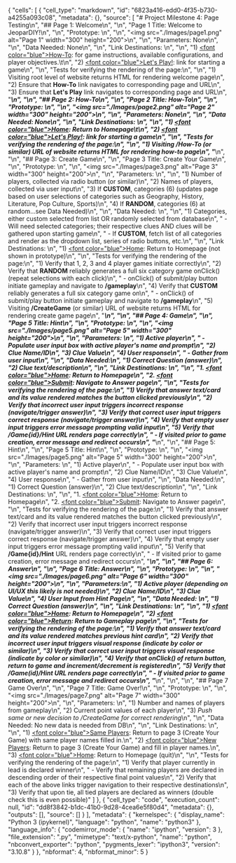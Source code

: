 {
 "cells": [
  {
   "cell_type": "markdown",
   "id": "6823a416-edd0-4f35-b730-a4255a093c08",
   "metadata": {},
   "source": [
    "# Project Milestone 4: Page Testing\n",
    "## Page 1: Welcome\n",
    "\n",
    "Page 1 Title: Welcome to JeoparDIY!\n",
    "\n",
    "Prototype: \n",
    "\n",
    "<img src=\"./Images/page1.png\" alt=\"Page 1\" width=\"300\" height=\"200\">\n",
    "\n",
    "Parameters: None\n",
    "\n",
    "Data Needed: None\n",
    "\n",
    "Link Destinations: \n",
    "\n",
    "1) <u><font color=\"blue\">How-To</font></u>: for game instructions, available configurations, and player objectives.\t\n",
    "2) <u><font color=\"blue\">Let's Play!</font></u>: link for starting a game\n",
    "\n",
    "Tests for verifying the rendering of the page:\n",
    "\n",
    "1) Visiting root level of website returns HTML for rendering welcome page\n",
    "2) Ensure that **How-To** link navigates to corresponding page and URL\n",
    "3) Ensure that **Let's Play** link navigates to corresponding page and URL\n",
    "***\n",
    "\n",
    "## Page 2: How-To\n",
    "\n",
    "Page 2 Title: How-To\n",
    "\n",
    "Prototype: \n",
    "\n",
    "<img src=\"./Images/page2.png\" alt=\"Page 2\" width=\"300\" height=\"200\">\n",
    "\n",
    "Parameters: None\n",
    "\n",
    "Data Needed: None\n",
    "\n",
    "Link Destinations: \n",
    "\n",
    "1) <u><font color=\"blue\">Home</font></u>: Return to Homepage\t\n",
    "2) <u><font color=\"blue\">Let's Play!</font></u>: link for starting a game\n",
    "\n",
    "Tests for verifying the rendering of the page:\n",
    "\n",
    "1) Visiting **/How-To** (or similar) URL of website returns HTML for rendering how-to page\n",
    "***\n",
    "\n",
    "## Page 3: Create Game\n",
    "\n",
    "Page 3 Title: Create Your Game\n",
    "\n",
    "Prototype: \n",
    "\n",
    "<img src=\"./Images/page3.png\" alt=\"Page 3\" width=\"300\" height=\"200\">\n",
    "\n",
    "Parameters:  \n",
    "\n",
    "1) Number of players, collected via radio button (or similar)\n",
    "2) Names of players, collected via user input\n",
    "3) If **CUSTOM**, categories (6) (updates page based on user selections of categories such as Geography, History, Literature, Pop Culture, Sports)\n",
    "4) If **RANDOM**, categories (6) at random...see Data Needed)\n",
    "\n",
    "Data Needed: \n",
    "\n",
    "1) Categories, either custom selected from list OR randomly selected from database\n",
    "    - Will need selected categories; their respective clues AND clues will be gathered upon starting game\n",
    "    - If **CUSTOM**, fetch list of all categories and render as the dropdown list, series of radio buttons, etc.\n",
    "\n",
    "Link Destinations: \n",
    "1) <u><font color=\"blue\">Home</font></u>: Return to Homepage (not shown in prototype)\n",
    "\n",
    "Tests for verifying the rendering of the page:\n",
    "1) Verify that 1, 2, 3 and 4 player games initiate correctly\n",
    "2) Verify that **RANDOM** reliably generates a full six category game onClick() (repeat selections with each click)\n",
    "    - onClick() of submit/play button initiate gameplay and navigate to **/gameplay**\n",
    "4) Verify that **CUSTOM** reliably generates a full six category game on\n",
    "    - onClick() of submit/play button initiate gameplay and navigate to **/gameplay**\n",
    "5) Visiting **/CreateGame** (or similar) URL of website returns HTML for rendering create game page\n",
    "***\n",
    "\n",
    "## Page 4: Game\n",
    "\n",
    "Page 5 Title: Hint\n",
    "\n",
    "Prototype: \n",
    "\n",
    "<img src=\"./Images/page5.png\" alt=\"Page 5\" width=\"300\" height=\"200\">\n",
    "\n",
    "Parameters: \n",
    "1) Active player\n",
    "    - Populate user input box with active player's name and prompt\n",
    "2) Clue Name/ID\n",
    "3) Clue Value\n",
    "4) User response\n",
    "    - Gather from user input\n",
    "\n",
    "Data Needed:\n",
    "1) Correct Question (answer)\n",
    "2) Clue text/description\n",
    "\n",
    "Link Destinations: \n",
    "\n",
    "1. <u><font color=\"blue\">Home</font></u>: Return to Homepage\n",
    "2. <u><font color=\"blue\">Submit</font></u>: Navigate to Answer page\n",
    "\n",
    "Tests for verifying the rendering of the page:\n",
    "1) Verify that answer text/card and its value rendered matches the button clicked previously\n",
    "2) Verify that incorrect user input triggers incorrect response (navigate/trigger answer)\n",
    "3) Verify that correct user input triggers correct response (navigate/trigger answer)\n",
    "4) Verify that empty user input triggers error message prompting valid input\n",
    "5) Verify that **/Game{id}/Hint** URL renders page correctly\n",
    "    - If visited prior to game creation, error message and redirect occurs\n",
    "***\n",
    "\n",
    "## Page 5: Hint\n",
    "\n",
    "Page 5 Title: Hint\n",
    "\n",
    "Prototype: \n",
    "\n",
    "<img src=\"./Images/page5.png\" alt=\"Page 5\" width=\"300\" height=\"200\">\n",
    "\n",
    "Parameters: \n",
    "1) Active player\n",
    "    - Populate user input box with active player's name and prompt\n",
    "2) Clue Name/ID\n",
    "3) Clue Value\n",
    "4) User response\n",
    "    - Gather from user input\n",
    "\n",
    "Data Needed:\n",
    "1) Correct Question (answer)\n",
    "2) Clue text/description\n",
    "\n",
    "Link Destinations: \n",
    "\n",
    "1. <u><font color=\"blue\">Home</font></u>: Return to Homepage\n",
    "2. <u><font color=\"blue\">Submit</font></u>: Navigate to Answer page\n",
    "\n",
    "Tests for verifying the rendering of the page:\n",
    "1) Verify that answer text/card and its value rendered matches the button clicked previously\n",
    "2) Verify that incorrect user input triggers incorrect response (navigate/trigger answer)\n",
    "3) Verify that correct user input triggers correct response (navigate/trigger answer)\n",
    "4) Verify that empty user input triggers error message prompting valid input\n",
    "5) Verify that **/Game{id}/Hint** URL renders page correctly\n",
    "    - If visited prior to game creation, error message and redirect occurs\n",
    "***\n",
    "\n",
    "## Page 6: Answer\n",
    "\n",
    "Page 6 Title: Answer\n",
    "\n",
    "Prototype: \n",
    "\n",
    "<img src=\"./Images/page6.png\" alt=\"Page 6\" width=\"300\" height=\"200\">\n",
    "\n",
    "Parameters:\n",
    "1) Active player (depending on UI/UX this likely is not needed)\n",
    "2) Clue Name/ID\n",
    "3) Clue Value\n",
    "4) User Input from Hint Page\n",
    "\n",
    "Data Needed: \n",
    "1) Correct Question (answer)\n",
    "\n",
    "Link Destinations: \n",
    "\n",
    "1) <u><font color=\"blue\">Home</font></u>: Return to Homepage\n",
    "2) <u><font color=\"blue\">Return</font></u>: Return to Gameplay page\n",
    "\n",
    "Tests for verifying the rendering of the page:\n",
    "1) Verify that answer text/card and its value rendered matches previous hint card\n",
    "2) Verify that incorrect user input triggers visual response (indicate by color or similar)\n",
    "3) Verify that correct user input triggers visual response (indicate by color or similar)\n",
    "4) Verify that onClick() of return button, return to game and increment/decrement is registered\n",
    "5) Verify that **/Game(id)/Hint** URL renders page correctly\n",
    "    - If visited prior to game creation, error message and redirect occurs\n",
    "***\n",
    "\n",
    "\n",
    "## Page 7 Game Over\n",
    "\n",
    "Page 7 Title: Game Over!\n",
    "\n",
    "Prototype: \n",
    "\n",
    "<img src=\"./Images/page7.png\" alt=\"Page 7\" width=\"300\" height=\"200\">\n",
    "\n",
    "Parameters: \n",
    "1) Number and names of players from gameplay\n",
    "2) Current point values of each player\n",
    "3) *Push same or new decision to /CreateGame for correct rendering*\n",
    "\n",
    "Data Needed: No new data is needed from DB\n",
    "\n",
    "Link Destinations: \n",
    "\n",
    "1) <u><font color=\"blue\">Same Players</font></u>: Return to page 3 (Create Your Game) with same player names filled in.\n",
    "2) <u><font color=\"blue\">New Players</font></u>: Return to page 3 (Create Your Game) and fill in player names.\n",
    "3) <u><font color=\"blue\">Home</font></u>: Return to Homepage (quit)\n",
    "\n",
    "Tests for verifying the rendering of the page:\n",
    "1) Verify that player currently in lead is declared winner\n",
    "    - Verify that remaining players are declared in descending order of their respective final point values\n",
    "2) Verify that each of the above links trigger navigation to their respective destinations\n",
    "3) Verify that upon tie, all tied players are declared as winners (double check this is even possible)"
   ]
  },
  {
   "cell_type": "code",
   "execution_count": null,
   "id": "dd8f3842-b1dc-41b0-9d28-4cea6e5f80d4",
   "metadata": {},
   "outputs": [],
   "source": []
  }
 ],
 "metadata": {
  "kernelspec": {
   "display_name": "Python 3 (ipykernel)",
   "language": "python",
   "name": "python3"
  },
  "language_info": {
   "codemirror_mode": {
    "name": "ipython",
    "version": 3
   },
   "file_extension": ".py",
   "mimetype": "text/x-python",
   "name": "python",
   "nbconvert_exporter": "python",
   "pygments_lexer": "ipython3",
   "version": "3.10.8"
  }
 },
 "nbformat": 4,
 "nbformat_minor": 5
}
